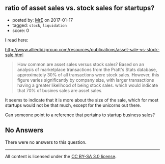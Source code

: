 ## ratio of asset sales vs. stock sales for startups?

- posted by: [MrE](https://stackexchange.com/users/2909719/mre) on 2017-01-17
- tagged: `stock`, `liquidation`
- score: 0

<p>I read here:</p>

<p><a href="http://www.alliedbizgroup.com/resources/publications/asset-sale-vs-stock-sale.html" rel="nofollow noreferrer">http://www.alliedbizgroup.com/resources/publications/asset-sale-vs-stock-sale.html</a></p>

<blockquote>
  <p>How common are asset sales versus stock sales? Based on an analysis of
  marketplace transactions from the Pratt's Stats database,
  approximately 30% of all transactions were stock sales. However, this
  figure varies significantly by company size, with larger transactions
  having a greater likelihood of being stock sales. which would indicate
  that 70% of busines sales are asset sales.</p>
</blockquote>

<p>It seems to indicate that it is more about the size of the sale, which for most startups would not be that much, except for the unicorns out there.</p>

<p>Can someone point to a reference that pertains to startup business sales? </p>


## No Answers

There were no answers to this question.


---

All content is licensed under the [CC BY-SA 3.0 license](https://creativecommons.org/licenses/by-sa/3.0/).

